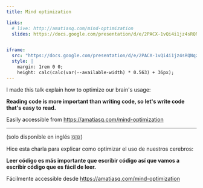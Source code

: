 ```yaml
---
title: Mind optimization

links:
  # live: http://amatiasq.com/mind-optimization
  slides: https://docs.google.com/presentation/d/e/2PACX-1vQi4i1jz4sRQNqz8iPt2B0BO3hnPbK0pX-3mU009Bnsk5nhDLUOQ8aAKNTL5mqnAn3dtKgflmQ90eWS/pub


iframe:
  src: "https://docs.google.com/presentation/d/e/2PACX-1vQi4i1jz4sRQNqz8iPt2B0BO3hnPbK0pX-3mU009Bnsk5nhDLUOQ8aAKNTL5mqnAn3dtKgflmQ90eWS/embed?start=true&loop=true&delayms=3000"
  style: |
    margin: 1rem 0 0;
    height: calc(calc(var(--available-width) * 0.563) + 36px);
---
```


I made this talk explain how to optimize our brain's usage:

**Reading code is more important than writing code, so let's write code that's easy to read.**

Easily accessible from https://amatiasq.com/mind-optimization

---

(solo disponible en inglés 🇬🇧)

Hice esta charla para explicar como optimizar el uso de nuestros cerebros:

**Leer código es más importante que escribir código así que vamos a escribir código que es fácil de leer.**

Fácilmente accessible desde https://amatiasq.com/mind-optimization
